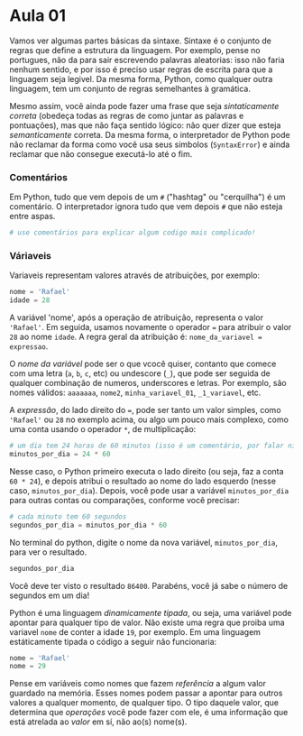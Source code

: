Aula 01
=======

Vamos ver algumas partes básicas da sintaxe. Sintaxe é o conjunto de regras que define a estrutura da linguagem. Por exemplo, pense no portugues, não da para sair escrevendo palavras aleatorias: isso não faria nenhum sentido, e por isso é preciso usar regras de escrita para que a linguagem seja legivel. Da mesma forma, Python, como qualquer outra linguagem, tem um conjunto de regras semelhantes à gramática. 

Mesmo assim, você ainda pode fazer uma frase que seja *sintaticamente correta* (obedeça todas as regras de como juntar as palavras e pontuações), mas que não faça sentido lógico: não quer dizer que esteja *semanticamente* correta. Da mesma forma, o interpretador de Python pode não reclamar da forma como você usa seus simbolos (`SyntaxError`) e ainda reclamar que não consegue executá-lo até o fim.

### Comentários

Em Python, tudo que vem depois de um `#` ("hashtag" ou "cerquilha") é um comentário. O interpretador ignora tudo que vem depois `#` que não esteja entre aspas.

```python
# use comentários para explicar algum codigo mais complicado!
```

### Váriaveis

Variaveis representam valores através de atribuições, por exemplo:

```python
nome = 'Rafael'
idade = 28
```

A variável 'nome', após a operação de atribuição, representa o valor `'Rafael'`. Em seguida, usamos novamente o operador `=` para atribuir o valor `28` ao nome `idade`. A regra geral da atribuição é: `nome_da_variavel = expressao`. 

O *nome da variável* pode ser o que vcocê quiser, contanto que comece com uma letra (`a`, `b`, `c`, etc) ou undescore (`_`), que pode ser seguida de qualquer combinação de numeros, underscores e letras. Por exemplo, são nomes válidos: `aaaaaaa`, `nome2`, `minha_variavel_01`, `_1_variavel`, etc.

A *expressão*, do lado direito do `=`, pode ser tanto um valor simples, como `'Rafael'` ou `28` no exemplo acima, ou algo um pouco mais complexo, como uma conta usando o operador `*`, de multiplicação:

```python
# um dia tem 24 horas de 60 minutos (isso é um comentário, por falar nisso :P)
minutos_por_dia = 24 * 60
```

Nesse caso, o Python primeiro executa o lado direito (ou seja, faz a conta `60 * 24`), e depois atribui o resultado ao nome do lado esquerdo (nesse caso, `minutos_por_dia`). Depois, você pode usar a variável `minutos_por_dia` para outras contas ou comparações, conforme você precisar:

```python
# cada minuto tem 60 segundos
segundos_por_dia = minutos_por_dia * 60
```

No terminal do python, digite o nome da nova variável, `minutos_por_dia`, para ver o resultado.

```python
segundos_por_dia
```

Você deve ter visto o resultado `86400`. Parabéns, você já sabe o número de segundos em um dia!

Python é uma linguagem *dinamicamente tipada*, ou seja, uma variável pode apontar para qualquer tipo de valor. Não existe uma regra que proiba uma variavel `nome` de conter a idade `19`, por exemplo. Em uma linguagem estáticamente tipada o código a seguir não funcionaria:

```python
nome = 'Rafael'
nome = 29
```

Pense em variáveis como nomes que fazem *referência* a algum valor guardado na memória. Esses nomes podem passar a apontar para outros valores a qualquer momento, de qualquer tipo. O tipo daquele valor, que determina que *operações* você pode fazer com ele, é uma informação que está atrelada ao *valor* em sí, não ao(s) nome(s).
